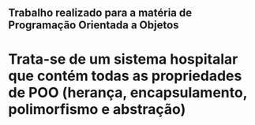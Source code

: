 ## Trabalho realizado para a matéria de Programação Orientada a Objetos

# Trata-se de um sistema hospitalar que contém todas as propriedades de POO (herança, encapsulamento, polimorfismo e abstração)
